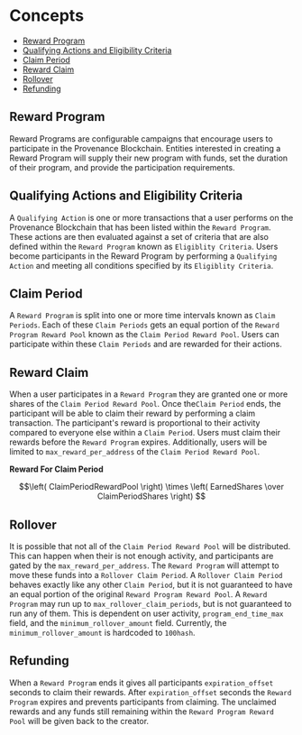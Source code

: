<!--
order: 1
-->

# Concepts

<!-- TOC -->
  - [Reward Program](#reward-program)
  - [Qualifying Actions and Eligibility Criteria](#qualifying-actions-and-eligibility-criteria)
  - [Claim Period](#claim-period)
  - [Reward Claim](#reward-claim)
  - [Rollover](#rollover)
  - [Refunding](#refunding)

## Reward Program
Reward Programs are configurable campaigns that encourage users to participate in the Provenance Blockchain. Entities interested in creating a Reward Program will supply their new program with funds, set the duration of their program, and provide the participation requirements.

## Qualifying Actions and Eligibility Criteria
A `Qualifying Action` is one or more transactions that a user performs on the Provenance Blockchain that has been listed within the `Reward Program`. These actions are then evaluated against a set of criteria that are also defined within the `Reward Program` known as `Eligiblity Criteria`. Users become participants in the Reward Program by performing a `Qualifying Action` and meeting all conditions specified by its `Eligiblity Criteria`.

## Claim Period
A `Reward Program` is split into one or more time intervals known as `Claim Periods`. Each of these `Claim Periods` gets an equal portion of the `Reward Program Reward Pool` known as the `Claim Period Reward Pool`. Users can participate within these `Claim Periods` and are rewarded for their actions.

## Reward Claim
When a user participates in a `Reward Program` they are granted one or more shares of the `Claim Period Reward Pool`. Once the`Claim Period` ends, the participant will be able to claim their reward by performing a claim transaction. The participant's reward is proportional to their activity compared to everyone else within a `Claim Period`. Users must claim their rewards before the `Reward Program` expires. Additionally, users will be limited to `max_reward_per_address` of the `Claim Period Reward Pool`.

**Reward For Claim Period**

$$\left( ClaimPeriodRewardPool \right) \times \left( EarnedShares \over ClaimPeriodShares \right) $$

## Rollover
It is possible that not all of the `Claim Period Reward Pool` will be distributed. This can happen when their is not enough activity, and participants are gated by the `max_reward_per_address`. The `Reward Program` will attempt to move these funds into a `Rollover Claim Period`. A `Rollover Claim Period` behaves exactly like any other `Claim Period`, but it is not guaranteed to have an equal portion of the original `Reward Program Reward Pool`. A `Reward Program` may run up to `max_rollover_claim_periods`, but is not guaranteed to run any of them. This is dependent on user activity, `program_end_time_max` field, and the `minimum_rollover_amount` field. Currently, the `minimum_rollover_amount` is hardcoded to `100hash`.

## Refunding
When a `Reward Program` ends it gives all participants `expiration_offset` seconds to claim their rewards. After `expiration_offset` seconds the `Reward Program` expires and prevents participants from claiming. The unclaimed rewards and any funds still remaining within the `Reward Program Reward Pool` will be given back to the creator.